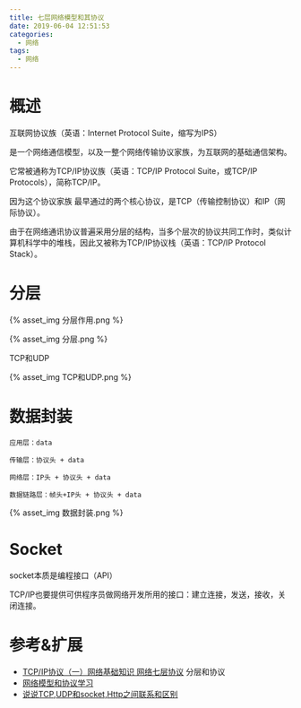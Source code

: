 ```yaml
---
title: 七层网络模型和其协议
date: 2019-06-04 12:51:53
categories:
  - 网络
tags:
  - 网络
---
```


# 概述

互联网协议族（英语：Internet Protocol Suite，缩写为IPS）

是一个网络通信模型，以及一整个网络传输协议家族，为互联网的基础通信架构。

它常被通称为TCP/IP协议族（英语：TCP/IP Protocol Suite，或TCP/IP Protocols），简称TCP/IP。

因为这个协议家族 最早通过的两个核心协议，是TCP（传输控制协议）和IP（网际协议）。

由于在网络通讯协议普遍采用分层的结构，当多个层次的协议共同工作时，类似计算机科学中的堆栈，因此又被称为TCP/IP协议栈（英语：TCP/IP Protocol Stack）。

# 分层

{% asset_img 分层作用.png %}

{% asset_img 分层.png %}

TCP和UDP

{% asset_img TCP和UDP.png %}

# 数据封装

```
应用层：data
	
传输层：协议头 + data
	
网络层：IP头 + 协议头 + data
	
数据链路层：帧头+IP头 + 协议头 + data　　　　　　　　
```

{% asset_img 数据封装.png %}

# Socket

socket本质是编程接口（API）

TCP/IP也要提供可供程序员做网络开发所用的接口：建立连接，发送，接收，关闭连接。

# 参考&扩展

- [TCP/IP协议（一）网络基础知识 网络七层协议](https://www.cnblogs.com/wanghuaijun/p/10092930.html) 分层和协议
- [网络模型和协议学习](https://www.cnblogs.com/javayu/p/5853460.html)
- [说说TCP,UDP和socket,Http之间联系和区别](https://blog.csdn.net/hai_chao/article/details/79626161)